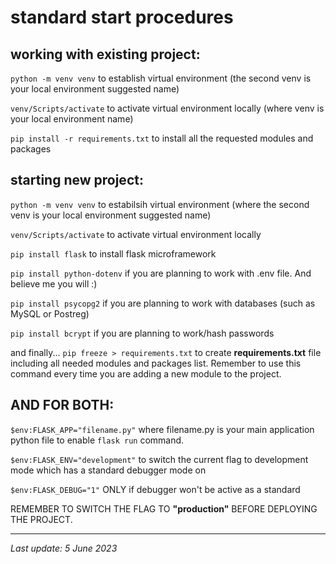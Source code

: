 # standard start procedures

## working with existing project:

```python -m venv venv```
to establish virtual environment (the second venv is your local environment suggested name)

```venv/Scripts/activate```
to activate virtual environment locally (where venv is your local environment name)

```pip install -r requirements.txt```
to install all the requested modules and packages

## starting new project:

```python -m venv venv```
to estabilsih virtual environment (where the second venv is your local environment suggested name)

```venv/Scripts/activate```
to activate virtual environment locally

```pip install flask```
to install flask microframework

```pip install python-dotenv```
if you are planning to work with .env file. And believe me you will :)

```pip install psycopg2```
if you are planning to work with databases (such as MySQL or Postreg)

```pip install bcrypt```
if you are planning to work/hash passwords

and finally...
```pip freeze > requirements.txt```
to create __requirements.txt__ file including all needed modules and packages list.
Remember to use this command every time you are adding a new module to the project.

## AND FOR BOTH:

```$env:FLASK_APP="filename.py"```
where filename.py is your main application python file to enable ```flask run``` command.

```$env:FLASK_ENV="development"```
to switch the current flag to development mode which has a standard debugger mode on

```$env:FLASK_DEBUG="1"```
ONLY if debugger won't be active as a standard

REMEMBER TO SWITCH THE FLAG TO __"production"__ BEFORE DEPLOYING THE PROJECT.

---
_Last update: 5 June 2023_ 